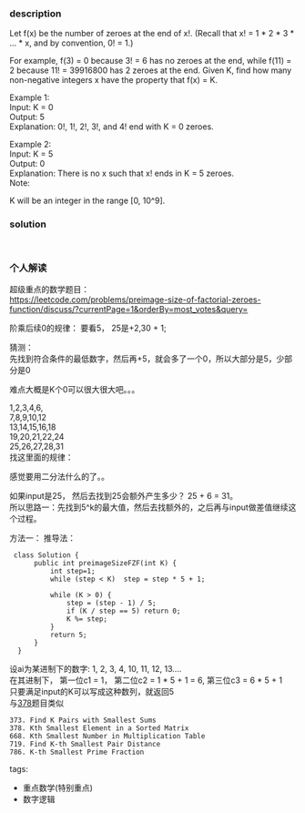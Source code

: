### description    
  Let f(x) be the number of zeroes at the end of x!. (Recall that x! = 1 * 2 * 3 * ... * x, and by convention, 0! = 1.)  
    
  For example, f(3) = 0 because 3! = 6 has no zeroes at the end, while f(11) = 2 because 11! = 39916800 has 2 zeroes at the end. Given K, find how many non-negative integers x have the property that f(x) = K.  
    
  Example 1:  
  Input: K = 0  
  Output: 5  
  Explanation: 0!, 1!, 2!, 3!, and 4! end with K = 0 zeroes.  
    
  Example 2:  
  Input: K = 5  
  Output: 0  
  Explanation: There is no x such that x! ends in K = 5 zeroes.  
  Note:  
    
  K will be an integer in the range [0, 10^9].  
### solution    
```    
    
```    
    
### 个人解读    
  
超级重点的数学题目：  
https://leetcode.com/problems/preimage-size-of-factorial-zeroes-function/discuss/?currentPage=1&orderBy=most_votes&query=  
  
  阶乘后续0的规律： 要看5， 25是+2,30 + 1;  
    
  猜测：  
  先找到符合条件的最低数字，然后再+5，就会多了一个0，所以大部分是5，少部分是0  
    
  难点大概是K个0可以很大很大吧。。。  
    
  1,2,3,4,6,  
  7,8,9,10,12  
  13,14,15,16,18  
  19,20,21,22,24  
  25,26,27,28,31  
  找这里面的规律：  
    
  感觉要用二分法什么的了。。  
    
  如果input是25， 然后去找到25会额外产生多少？ 25 + 6 = 31。  
  所以思路一：先找到5^k的最大值，然后去找额外的，之后再与input做差值继续这个过程。  
    
    
  方法一： 推导法：  
 ```  
  class Solution {  
       public int preimageSizeFZF(int K) {  
           int step=1;  
           while (step < K)  step = step * 5 + 1;  
     
           while (K > 0) {  
               step = (step - 1) / 5;  
               if (K / step == 5) return 0;  
               K %= step;  
           }  
           return 5;  
       }  
   }  
 ```  
  设ai为某进制下的数字: 1, 2, 3, 4, 10, 11, 12, 13....  
  在其进制下， 第一位c1 = 1， 第二位c2 = 1 * 5 + 1 = 6, 第三位c3 = 6 * 5 + 1  
  只要满足input的K可以写成这种数列，就返回5   
  与[378](378_Kth%20Smallest%20Element%20in%20a%20Sorted%20Matrix%20(Medium).md)题目类似
  ```
  373. Find K Pairs with Smallest Sums
  378. Kth Smallest Element in a Sorted Matrix
  668. Kth Smallest Number in Multiplication Table
  719. Find K-th Smallest Pair Distance
  786. K-th Smallest Prime Fraction
  ```
  
    
tags:    
  -  重点数学(特别重点)  
  -  数字逻辑  
